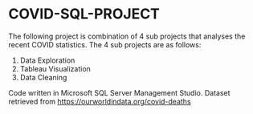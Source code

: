 # COVID-SQL-PROJECT

The following project is combination of 4 sub projects that analyses the recent COVID statistics.
The 4 sub projects are as follows:
1) Data Exploration
2) Tableau Visualization
3) Data Cleaning


Code written in Microsoft SQL Server Management Studio.
Dataset retrieved from https://ourworldindata.org/covid-deaths

